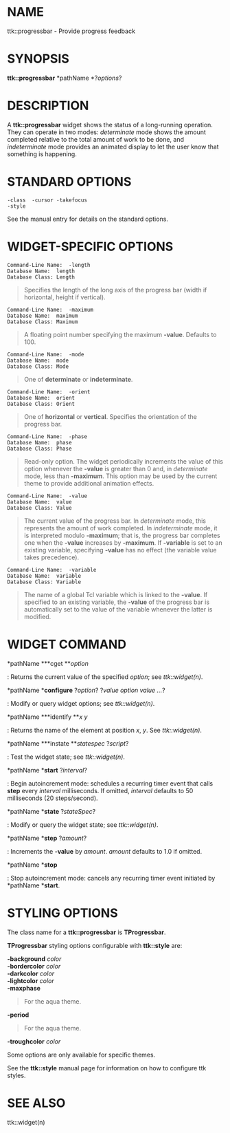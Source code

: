 # NAME

ttk::progressbar - Provide progress feedback

# SYNOPSIS

**ttk::progressbar** *pathName *?*options*?

# DESCRIPTION

A **ttk::progressbar** widget shows the status of a long-running
operation. They can operate in two modes: *determinate* mode shows the
amount completed relative to the total amount of work to be done, and
*indeterminate* mode provides an animated display to let the user know
that something is happening.

# STANDARD OPTIONS

    -class	-cursor	-takefocus
    -style

See the manual entry for details on the standard options.

# WIDGET-SPECIFIC OPTIONS

    Command-Line Name:	-length
    Database Name:	length
    Database Class:	Length

> Specifies the length of the long axis of the progress bar (width if
> horizontal, height if vertical).

    Command-Line Name:	-maximum
    Database Name:	maximum
    Database Class:	Maximum

> A floating point number specifying the maximum **-value**. Defaults to
> 100.

    Command-Line Name:	-mode
    Database Name:	mode
    Database Class:	Mode

> One of **determinate** or **indeterminate**.

    Command-Line Name:	-orient
    Database Name:	orient
    Database Class:	Orient

> One of **horizontal** or **vertical**. Specifies the orientation of
> the progress bar.

    Command-Line Name:	-phase
    Database Name:	phase
    Database Class:	Phase

> Read-only option. The widget periodically increments the value of this
> option whenever the **-value** is greater than 0 and, in *determinate*
> mode, less than **-maximum**. This option may be used by the current
> theme to provide additional animation effects.

    Command-Line Name:	-value
    Database Name:	value
    Database Class:	Value

> The current value of the progress bar. In *determinate* mode, this
> represents the amount of work completed. In *indeterminate* mode, it
> is interpreted modulo **-maximum**; that is, the progress bar
> completes one when the **-value** increases by **-maximum**. If
> **-variable** is set to an existing variable, specifying **-value**
> has no effect (the variable value takes precedence).

    Command-Line Name:	-variable
    Database Name:	variable
    Database Class:	Variable

> The name of a global Tcl variable which is linked to the **-value**.
> If specified to an existing variable, the **-value** of the progress
> bar is automatically set to the value of the variable whenever the
> latter is modified.

# WIDGET COMMAND

*pathName ***cget ***option*

:   Returns the current value of the specified *option*; see
    *ttk::widget(n)*.

*pathName ***configure** ?*option*? ?*value option value \...*?

:   Modify or query widget options; see *ttk::widget(n)*.

*pathName ***identify ***x y*

:   Returns the name of the element at position *x*, *y*. See
    *ttk::widget(n)*.

*pathName ***instate ***statespec* ?*script*?

:   Test the widget state; see *ttk::widget(n)*.

*pathName ***start** ?*interval*?

:   Begin autoincrement mode: schedules a recurring timer event that
    calls **step** every *interval* milliseconds. If omitted, *interval*
    defaults to 50 milliseconds (20 steps/second).

*pathName ***state** ?*stateSpec*?

:   Modify or query the widget state; see *ttk::widget(n)*.

*pathName ***step** ?*amount*?

:   Increments the **-value** by *amount*. *amount* defaults to 1.0 if
    omitted.

*pathName ***stop**

:   Stop autoincrement mode: cancels any recurring timer event initiated
    by *pathName ***start**.

# STYLING OPTIONS

The class name for a **ttk::progressbar** is **TProgressbar**.

**TProgressbar** styling options configurable with **ttk::style** are:

**-background** *color*\
**-bordercolor** *color*\
**-darkcolor** *color*\
**-lightcolor** *color*\
**-maxphase**

> For the aqua theme.

**-period**

> For the aqua theme.

**-troughcolor** *color*

Some options are only available for specific themes.

See the **ttk::style** manual page for information on how to configure
ttk styles.

# SEE ALSO

ttk::widget(n)
